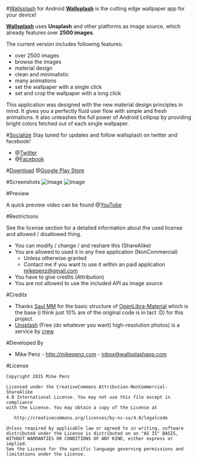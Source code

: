 #[Wallsplash] for Android
**[Wallsplash]** is the cutting edge wallpaper app for your device!

**[Wallsplash]** uses **Unsplash** and other platforms as image source, which already features over **2500 images**.

The current version includes following features:
* over 2500 images
* browse the images
* material design
* clean and minimalistic
* many animations
* set the wallpaper with a single click
* set and crop the wallpaper with a long click

This application was designed with the new material design principles in mind. It gives you a perfectly fluid user flow with simple and fresh animations. It also unleashes the full power of Android Lollipop by providing bright colors fetched out of each single wallpaper.

#[Socialize](http://twitter.com/wallsplashapp)
Stay tuned for updates and follow wallsplash on twitter and facebook!
- @[Twitter](http://twitter.com/wallsplashapp)
- @[Facebook](http://facebook.com/wallsplashapp)

#[Download](http://wallsplashapp.com/getit)
@[Google Play Store](http://wallsplashapp.com/getit)

#Screenshots
![Image](http://wallsplashapp.com/images/screenshots/1.png)
![Image](http://wallsplashapp.com/images/screenshots/6.png)

#Preview

A quick preview video can be found @[YouTube](https://www.youtube.com/watch?v=98-bArYkfAI)

#Restrictions

See the license section for a detailed information about the used license and allowed / disallowed thing.

* You can modify / change / and reshare this (ShareAlike)
* You are allowed to used it in any free application (NonCommercial)
    * Unless otherwise granted
    * Contact me if you want to use it within an paid application [mikepenz@gmail.com](mikepenz@gmail.com)
* You have to give credits (Attribution)
* You are not allowed to use the included API as image source

#Credits

- Thanks [Saul MM](https://github.com/saulmm) for the basic structure of [OpenLibra-Material](https://github.com/saulmm/OpenLibra-Material) which is the base (i think just 10% are of the original code is in tact :D) for this project.
- [Unsplash](https://unsplash.com) (Free (do whatever you want) high-resolution photos) is a service by [crew](https://pickcrew.com/)

#Developed By
* Mike Penz - http://mikepenz.com - <inbox@wallsplashapp.com>

#License

    Copyright 2015 Mike Penz

    Licensed under the CreativeCommons Attribution-NonCommercial-ShareAlike 
    4.0 International License. You may not use this file except in compliance 
    with the License. You may obtain a copy of the License at

       http://creativecommons.org/licenses/by-nc-sa/4.0/legalcode

    Unless required by applicable law or agreed to in writing, software
    distributed under the License is distributed on an "AS IS" BASIS,
    WITHOUT WARRANTIES OR CONDITIONS OF ANY KIND, either express or implied.
    See the License for the specific language governing permissions and
    limitations under the License.
    
[Wallsplash]:http://wallsplashapp.com
